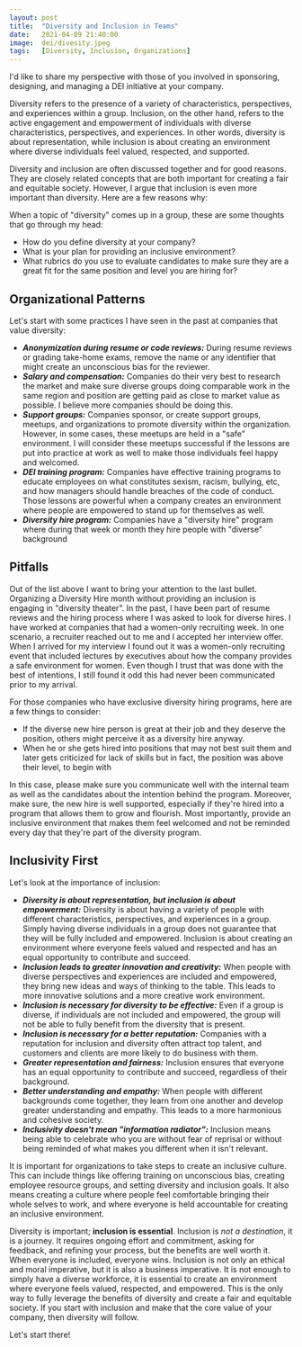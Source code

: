 ```yaml
---
layout: post
title:  "Diversity and Inclusion in Teams"
date:   2021-04-09 21:40:00
image:  dei/divesity.jpeg
tags:   [Diversity, Inclusion, Organizations]
---
```


I'd like to share my perspective with those of you involved in sponsoring, designing, and managing a DEI initiative at your company.

Diversity refers to the presence of a variety of characteristics, perspectives, and experiences within a group. Inclusion, on the other hand, refers to the active engagement and empowerment of individuals with diverse characteristics, perspectives, and experiences. In other words, diversity is about representation, while inclusion is about creating an environment where diverse individuals feel valued, respected, and supported.

Diversity and inclusion are often discussed together and for good reasons. They are closely related concepts that are both important for creating a fair and equitable society. However, I argue that inclusion is even more important than diversity. Here are a few reasons why:

When a topic of "diversity" comes up in a group, these are some thoughts that go through my head:
* How do you define diversity at your company?
* What is your plan for providing an inclusive environment?
* What rubrics do you use to evaluate candidates to make sure they are a great fit for the same position and level you are hiring for?

## Organizational Patterns

Let's start with some practices I have seen in the past at companies that value diversity:
* ***Anonymization during resume or code reviews:*** During resume reviews or grading take-home exams, remove the name or any identifier that might create an unconscious bias for the reviewer.
* ***Salary and compensation:*** Companies do their very best to research the market and make sure diverse groups doing comparable work in the same region and position are getting paid as close to market value as possible. I believe more companies should be doing this.
* ***Support groups:*** Companies sponsor, or create support groups, meetups, and organizations to promote diversity within the organization. However, in some cases, these meetups are held in a "safe" environment. I will consider these meetups successful if the lessons are put into practice at work as well to make those individuals feel happy and welcomed.
* ***DEI training program:*** Companies have effective training programs to educate employees on what constitutes sexism, racism, bullying, etc, and how managers should handle breaches of the code of conduct. Those lessons are powerful when a company creates an environment where people are empowered to stand up for themselves as well.
* ***Diversity hire program:*** Companies have a "diversity hire" program where during that week or month they hire people with "diverse" background

## Pitfalls

Out of the list above I want to bring your attention to the last bullet. Organizing a Diversity Hire month without providing an inclusion is engaging in "diversity theater". In the past, I have been part of resume reviews and the hiring process where I was asked to look for diverse hires. I have worked at companies that had a women-only recruiting week. In one scenario, a recruiter reached out to me and I accepted her interview offer. When I arrived for my interview I found out it was a women-only recruiting event that included lectures by executives about how the company provides a safe environment for women. Even though I trust that was done with the best of intentions, I still found it odd this had never been communicated prior to my arrival.

For those companies who have exclusive diversity hiring programs, here are a few things to consider:
* If the diverse new hire person is great at their job and they deserve the position, others might perceive it as a diversity hire anyway.
* When he or she gets hired into positions that may not best suit them and later gets criticized for lack of skills but in fact, the position was above their level, to begin with

In this case, please make sure you communicate well with the internal team as well as the candidates about the intention behind the program. Moreover, make sure, the new hire is well supported, especially if they're hired into a program that allows them to grow and flourish. Most importantly, provide an inclusive environment that makes them feel welcomed and not be reminded every day that they're part of the diversity program.

## Inclusivity First

Let's look at the importance of inclusion:
* ***Diversity is about representation, but inclusion is about empowerment:*** Diversity is about having a variety of people with different characteristics, perspectives, and experiences in a group. Simply having diverse individuals in a group does not guarantee that they will be fully included and empowered. Inclusion is about creating an environment where everyone feels valued and respected and has an equal opportunity to contribute and succeed.
* ***Inclusion leads to greater innovation and creativity:*** When people with diverse perspectives and experiences are included and empowered, they bring new ideas and ways of thinking to the table. This leads to more innovative solutions and a more creative work environment.
* ***Inclusion is necessary for diversity to be effective:*** Even if a group is diverse, if individuals are not included and empowered, the group will not be able to fully benefit from the diversity that is present.
* ***Inclusion is necessary for a better reputation:*** Companies with a reputation for inclusion and diversity often attract top talent, and customers and clients are more likely to do business with them.
* ***Greater representation and fairness:*** Inclusion ensures that everyone has an equal opportunity to contribute and succeed, regardless of their background.
* ***Better understanding and empathy:*** When people with different backgrounds come together, they learn from one another and develop greater understanding and empathy. This leads to a more harmonious and cohesive society.
* ***Inclusivity doesn't mean "information radiator":*** Inclusion means being able to celebrate who you are without fear of reprisal or without being reminded of what makes you different when it isn't relevant. 

It is important for organizations to take steps to create an inclusive culture. This can include things like offering training on unconscious bias, creating employee resource groups, and setting diversity and inclusion goals. It also means creating a culture where people feel comfortable bringing their whole selves to work, and where everyone is held accountable for creating an inclusive environment. 

Diversity is important; **inclusion is essential**. Inclusion is _not a destination_, it is a journey. It requires ongoing effort and commitment, asking for feedback, and refining your process, but the benefits are well worth it. When everyone is included, everyone wins. Inclusion is not only an ethical and moral imperative, but it is also a business imperative. It is not enough to simply have a diverse workforce, it is essential to create an environment where everyone feels valued, respected, and empowered. This is the only way to fully leverage the benefits of diversity and create a fair and equitable society. If you start with inclusion and make that the core value of your company, then diversity will follow.

Let's start there!
